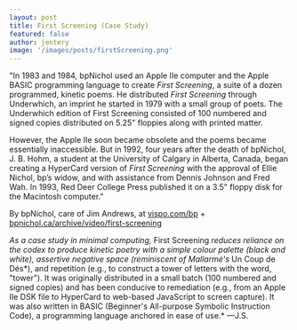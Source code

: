```yaml
---
layout: post
title: First Screening (Case Study)  
featured: false
author: jentery
image: '/images/posts/firstScreening.png'
---
```


"In 1983 and 1984, bpNichol used an Apple IIe computer and the Apple BASIC programming language to create *First Screening*, a suite of a dozen programmed, kinetic poems. He distributed *First Screening* through Underwhich, an imprint he started in 1979 with a small group of poets. The Underwhich edition of First Screening consisted of 100 numbered and signed copies distributed on 5.25" floppies along with printed matter.

However, the Apple IIe soon became obsolete and the poems became essentially inaccessible. But in 1992, four years after the death of bpNichol, J. B. Hohm, a student at the University of Calgary in Alberta, Canada, began creating a HyperCard version of *First Screening* with the approval of Ellie Nichol, bp’s widow, and with assistance from Dennis Johnson and Fred Wah. In 1993, Red Deer College Press published it on a 3.5" floppy disk for the Macintosh computer." 

By bpNichol, care of Jim Andrews, at [vispo.com/bp](http://www.vispo.com/bp/) + [bpnichol.ca/archive/video/first-screening](http://www.bpnichol.ca/archive/video/first-screening)

*As a case study in minimal computing,* First Screening *reduces reliance on the codex to produce kinetic poetry with a simple colour palette (black and white), assertive negative space (reminiscent of Mallarmé's* Un Coup de Dés*), and repetition (e.g., to construct a tower of letters with the word, "tower"). It was originally distributed in a small batch (100 numbered and signed copies) and has been conducive to remediation (e.g., from an Apple IIe DSK file to HyperCard to web-based JavaScript to screen capture). It was also written in BASIC (Beginner's All-purpose Symbolic Instruction Code), a programming language anchored in ease of use.* —J.S.
